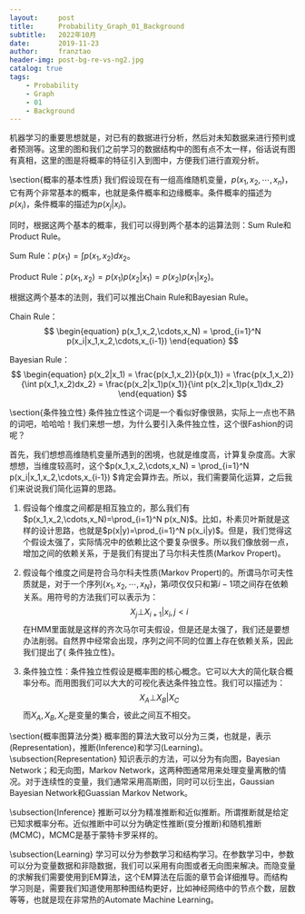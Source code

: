 ```yaml
---
layout:     post
title:      Probability_Graph_01_Background
subtitle:   2022年10月
date:       2019-11-23
author:     franztao
header-img: post-bg-re-vs-ng2.jpg
catalog: true
tags:
    - Probability
    - Graph
    - 01
    - Background
---
```


    


机器学习的重要思想就是，对已有的数据进行分析，然后对未知数据来进行预判或者预测等。这里的图和我们之前学习的数据结构中的图有点不太一样，俗话说有图有真相，这里的图是将概率的特征引入到图中，方便我们进行直观分析。

\section{概率的基本性质}
我们假设现在有一组高维随机变量，$p(x_1,x_2,\cdots,x_n)$，它有两个非常基本的概率，也就是条件概率和边缘概率。条件概率的描述为$p(x_i)$，条件概率的描述为$p(x_j|x_i)$。

同时，根据这两个基本的概率，我们可以得到两个基本的运算法则：Sum Rule和Product Rule。

Sum Rule：$p(x_1)=\int p(x_1,x_2)dx_2$。

Product Rule：$p(x_1,x_2) = p(x_1)p(x_2|x_1) = p(x_2)p(x_1|x_2)$。

根据这两个基本的法则，我们可以推出Chain Rule和Bayesian Rule。

Chain Rule：
$$
\begin{equation}
   p(x_1,x_2,\cdots,x_N) = \prod_{i=1}^N p(x_i|x_1,x_2,\cdots,x_{i-1}) 
\end{equation}
$$


Bayesian Rule：
$$
\begin{equation}
    p(x_2|x_1) = \frac{p(x_1,x_2)}{p(x_1)} = \frac{p(x_1,x_2)}{\int p(x_1,x_2)dx_2} = \frac{p(x_2|x_1)p(x_1)}{\int p(x_2|x_1)p(x_1)dx_2}
\end{equation}
$$

\section{条件独立性}
条件独立性这个词是一个看似好像很熟，实际上一点也不熟的词吧，哈哈哈！我们来想一想，为什么要引入条件独立性，这个很Fashion的词呢？

首先，我们想想高维随机变量所遇到的困境，也就是维度高，计算复杂度高。大家想想，当维度较高时，这个$p(x_1,x_2,\cdots,x_N) = \prod_{i=1}^N p(x_i|x_1,x_2,\cdots,x_{i-1}) $肯定会算炸去。所以，我们需要简化运算，之后我们来说说我们简化运算的思路。

1. 假设每个维度之间都是相互独立的，那么我们有$p(x_1,x_2,\cdots,x_N)=\prod_{i=1}^N p(x_N)$。比如，朴素贝叶斯就是这样的设计思路，也就是$p(x|y)=\prod_{i=1}^N p(x_i|y)$。但是，我们觉得这个假设太强了，实际情况中的依赖比这个要复杂很多。所以我们像放弱一点，增加之间的依赖关系，于是我们有提出了马尔科夫性质(Markov Propert)。


2. 假设每个维度之间是符合马尔科夫性质(Markov Propert)的。所谓马尔可夫性质就是，对于一个序列$\{ x_1,x_2,\cdots,x_N \}$，第$i$项仅仅只和第$i-1$项之间存在依赖关系。用符号的方法我们可以表示为：
$$
\begin{equation}
    X_j\bot X_{i+1}| x_i, j<i
\end{equation}
$$
在HMM里面就是这样的齐次马尔可夫假设，但是还是太强了，我们还是要想办法削弱。自然界中经常会出现，序列之间不同的位置上存在依赖关系，因此我们提出了{ 条件独立性}。

3. 条件独立性：条件独立性假设是概率图的核心概念。它可以大大的简化联合概率分布。而用图我们可以大大的可视化表达条件独立性。我们可以描述为：
$$
\begin{equation}
    X_A \bot X_B |X_C
\end{equation}
$$
而$X_A,X_B,X_C$是变量的集合，彼此之间互不相交。

\section{概率图算法分类}
概率图的算法大致可以分为三类，也就是，表示(Representation)，推断(Inference)和学习(Learning)。
\subsection{Representation}
知识表示的方法，可以分为有向图，Bayesian Network；和无向图，Markov Network，这两种图通常用来处理变量离散的情况。对于连续性的变量，我们通常采用高斯图，同时可以衍生出，Gaussian Bayesian Network和Guassian Markov Network。

\subsection{Inference}
推断可以分为精准推断和近似推断。所谓推断就是给定已知求概率分布。近似推断中可以分为确定性推断(变分推断)和随机推断(MCMC)，MCMC是基于蒙特卡罗采样的。

\subsection{Learning}
学习可以分为参数学习和结构学习。在参数学习中，参数可以分为变量数据和非隐数据，我们可以采用有向图或者无向图来解决。而隐变量的求解我们需要使用到EM算法，这个EM算法在后面的章节会详细推导。而结构学习则是，需要我们知道使用那种图结构更好，比如神经网络中的节点个数，层数等等，也就是现在非常热的Automate Machine Learning。




















 
